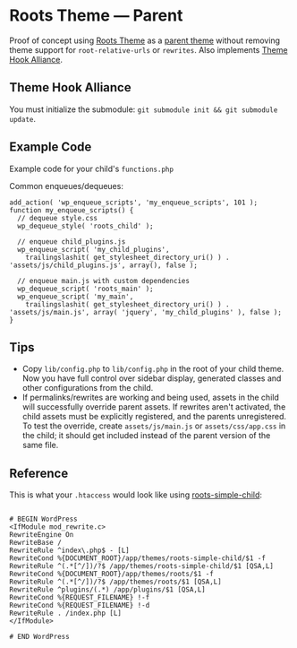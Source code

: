 # Roots Theme — Parent

Proof of concept using [Roots Theme](http://www.rootstheme.com/) as a [parent theme](http://codex.wordpress.org/Child_Themes) without removing theme support for `root-relative-urls` or `rewrites`. Also implements [Theme Hook Alliance](https://github.com/zamoose/themehookalliance).

## Theme Hook Alliance

You must initialize the submodule: `git submodule init && git submodule update`.

## Example Code

Example code for your child's `functions.php`

Common enqueues/dequeues:

    add_action( 'wp_enqueue_scripts', 'my_enqueue_scripts', 101 );
    function my_enqueue_scripts() {
      // dequeue style.css
      wp_dequeue_style( 'roots_child' );

      // enqueue child_plugins.js
      wp_enqueue_script( 'my_child_plugins',
        trailingslashit( get_stylesheet_directory_uri() ) . 'assets/js/child_plugins.js', array(), false );

      // enqueue main.js with custom dependencies
      wp_dequeue_script( 'roots_main' );
      wp_enqueue_script( 'my_main',
        trailingslashit( get_stylesheet_directory_uri() ) . 'assets/js/main.js', array( 'jquery', 'my_child_plugins' ), false );
    }

## Tips

- Copy `lib/config.php` to `lib/config.php` in the root of your child theme. Now you have full control over sidebar display, generated classes and other configurations from the child.
- If permalinks/rewrites are working and being used, assets in the child will successfully override parent assets. If rewrites aren't activated, the child assets must be explicitly registered, and the parents unregistered. To test the override, create `assets/js/main.js` or `assets/css/app.css` in the child; it should get included instead of the parent version of the same file.

## Reference

This is what your `.htaccess` would look like using [roots-simple-child](https://github.com/leoj3n/roots-simple-child):

```

# BEGIN WordPress
<IfModule mod_rewrite.c>
RewriteEngine On
RewriteBase /
RewriteRule ^index\.php$ - [L]
RewriteCond %{DOCUMENT_ROOT}/app/themes/roots-simple-child/$1 -f
RewriteRule ^(.*[^/])/?$ /app/themes/roots-simple-child/$1 [QSA,L]
RewriteCond %{DOCUMENT_ROOT}/app/themes/roots/$1 -f
RewriteRule ^(.*[^/])/?$ /app/themes/roots/$1 [QSA,L]
RewriteRule ^plugins/(.*) /app/plugins/$1 [QSA,L]
RewriteCond %{REQUEST_FILENAME} !-f
RewriteCond %{REQUEST_FILENAME} !-d
RewriteRule . /index.php [L]
</IfModule>

# END WordPress

```
